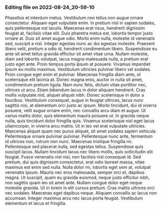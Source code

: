 

### Editing file on 2022-08-24_20-59-10

Phasellus et interdum metus. Vestibulum non tellus non augue ornare consectetur. Aliquam eget vulputate enim. In pretium nisl in sapien sodales, quis pellentesque est iaculis. Maecenas erat risus, hendrerit dignissim feugiat at, facilisis vitae elit. Duis pharetra metus est, lobortis tempor justo ornare at. Duis sit amet augue odio. Morbi enim nulla, molestie id venenatis sed, suscipit a nisl. Integer egestas nunc ac dui egestas molestie. Praesent libero velit, pretium a odio id, hendrerit condimentum libero. Suspendisse eu ante sit amet tellus gravida efficitur sit amet vitae urna.
Nullam molestie, diam sed lobortis volutpat, lacus magna malesuada nulla, a pretium erat justo eget ante. Proin tempus porta ipsum at posuere. Vivamus imperdiet ipsum eu mollis maximus. Vestibulum ultricies pulvinar libero vel sodales. Proin congue eget enim et pulvinar. Maecenas fringilla diam ante, ut scelerisque elit lacinia at. Donec magna eros, auctor in nulla sit amet, condimentum pretium ligula. Nam nunc felis, dictum vitae porttitor nec, ultrices ut arcu. Etiam bibendum lacus in dolor aliquam hendrerit. Cras mollis vulputate nisl, aliquet aliquet nibh. Donec scelerisque in dolor a faucibus. Vestibulum consequat, augue in feugiat ultrices, lacus nunc sagittis nisi, at elementum orci justo ac ipsum. Morbi tincidunt, dui id viverra posuere, velit augue ornare enim, nec convallis arcu diam et augue.
Ut varius mattis dolor, quis elementum mauris posuere ut. In gravida neque nulla, quis tincidunt dolor fringilla quis. Vivamus scelerisque nisl eget lacus ullamcorper, in viverra arcu mattis. Ut in leo vel erat vulputate ultricies. Maecenas aliquet quam nec purus aliquet, sit amet sodales sapien vehicula. Pellentesque ornare pulvinar pulvinar. Pellentesque nunc ante, fermentum id ultrices non, rutrum non nunc. Maecenas tristique fringilla mi. Pellentesque sed placerat nulla, sed egestas tellus. Suspendisse quis suscipit lacus. Nullam tincidunt lacus nec libero mollis, quis sollicitudin elit feugiat.
Fusce venenatis nisl nisi, non facilisis nisl consequat id. Sed pretium, dui quis dignissim consectetur, erat odio laoreet massa, vitae maximus est enim sed nulla. Nulla dolor mi, lobortis eget sem at, volutpat venenatis ipsum. Mauris nec eros malesuada, semper orci et, dapibus magna. Ut suscipit, quam eu gravida euismod, neque justo efficitur nibh, non sagittis quam leo sit amet ante. Nullam congue dolor eget neque molestie gravida. Ut in lorem in elit cursus pretium. Cras mattis ultrices orci nec sodales. Maecenas eget dapibus neque. Aliquam convallis ac lacus non accumsan. Integer maximus arcu nec lacus porta feugiat. Vestibulum elementum et lacus et fringilla.


